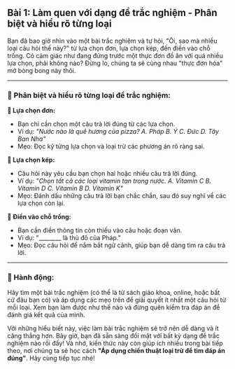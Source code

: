 ## Bài 1: Làm quen với dạng đề trắc nghiệm - Phân biệt và hiểu rõ từng loại

Bạn đã bao giờ nhìn vào một bài trắc nghiệm và tự hỏi, "Ôi, sao mà nhiều loại câu hỏi thế này?" từ lựa chọn đơn, lựa chọn kép, đến điền vào chỗ trống. Có cảm giác như đang đứng trước một thực đơn đồ ăn với quá nhiều lựa chọn, phải không nào? Đừng lo, chúng ta sẽ cùng nhau "thực đơn hóa" mớ bòng bong này thôi.

---

### 📌 Phân biệt và hiểu rõ từng loại đề trắc nghiệm:

**🔹 Lựa chọn đơn:**
- Bạn chỉ cần chọn một câu trả lời đúng từ các lựa chọn.  
- Ví dụ: *"Nước nào là quê hương của pizza? A. Pháp B. Ý C. Đức D. Tây Ban Nha"*  
- Mẹo: Đọc kỹ từng lựa chọn và loại trừ các phương án rõ ràng sai.

**🔹 Lựa chọn kép:**
- Câu hỏi này yêu cầu bạn chọn hai hoặc nhiều câu trả lời đúng.  
- Ví dụ: *"Chọn tất cả các loại vitamin tan trong nước. A. Vitamin C B. Vitamin D C. Vitamin B D. Vitamin K"*  
- Mẹo: Đánh dấu những câu trả lời bạn chắc chắn, sau đó suy nghĩ về các lựa chọn còn lại.

**🔹 Điền vào chỗ trống:**
- Bạn cần điền thông tin còn thiếu vào câu hoặc đoạn văn.  
- Ví dụ: "________ là thủ đô của Pháp."  
- Mẹo: Đọc câu hỏi để nắm bắt ngữ cảnh, giúp bạn dễ dàng tìm ra câu trả lời.

---

### 🚀 Hành động:

Hãy tìm một bài trắc nghiệm (có thể là từ sách giáo khoa, online, hoặc bất cứ đâu bạn có) và áp dụng các mẹo trên để giải quyết ít nhất một câu hỏi từ mỗi loại. Xem bạn làm được như thế nào và đừng quên kiểm tra đáp án để đánh giá kết quả của mình.

Với những hiểu biết này, việc làm bài trắc nghiệm sẽ trở nên dễ dàng và ít căng thẳng hơn. Bây giờ, bạn đã sẵn sàng đối mặt với bất kỳ dạng đề trắc nghiệm nào rồi đấy! Và nhớ, kiến thức này còn giúp ích nhiều trong bài tiếp theo, nơi chúng ta sẽ học cách **"Áp dụng chiến thuật loại trừ để tìm đáp án đúng"**. Hãy cùng tiếp tục nhé!
